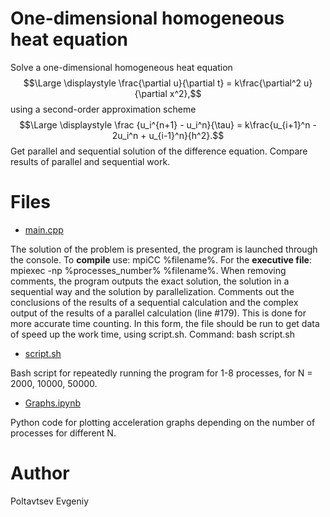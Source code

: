 # One-dimensional homogeneous heat equation

Solve a one-dimensional homogeneous heat equation $$\Large \displaystyle \frac{\partial u}{\partial t} = k\frac{\partial^2 u}{\partial x^2},$$ using a second-order approximation scheme $$\Large \displaystyle \frac {u_i^{n+1} - u_i^n}{\tau} = k\frac{u_{i+1}^n - 2u_i^n + u_{i-1}^n}{h^2}.$$ Get parallel and sequential solution of the difference equation. Compare results of parallel and sequential work.

# Files

* [main.cpp](https://github.com/EjenY-Poltavchiny/Multithreaded-programming-practice/blob/main/One-dimensional%20homogeneous%20heat%20equation/main.cpp)

The solution of the problem is presented, the program is launched through the console. To **compile** use: mpiCC %filename%. For the **executive file**: mpiexec -np %processes_number% %filename%. When removing comments, the program outputs the exact solution, the solution in a sequential way and the solution by parallelization. Comments out the conclusions of the results of a sequential calculation and the complex output of the results of a parallel calculation (line #179). This is done for more accurate time counting. In this form, the file should be run to get data of speed up the work time, using script.sh. Command: bash script.sh

* [script.sh](https://github.com/EjenY-Poltavchiny/Multithreaded-programming-practice/blob/main/One-dimensional%20homogeneous%20heat%20equation/script.sh)

Bash script for repeatedly running the program for 1-8 processes, for N = 2000, 10000, 50000.

* [Graphs.ipynb](https://github.com/EjenY-Poltavchiny/Multithreaded-programming-practice/blob/main/One-dimensional%20homogeneous%20heat%20equation/Graphs.ipynb)

Python code for plotting acceleration graphs depending on the number of processes for different N.

# Author

Poltavtsev Evgeniy

